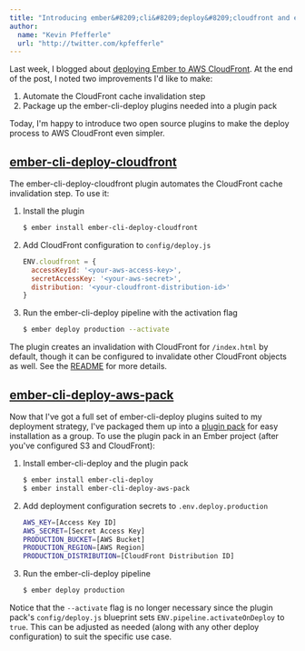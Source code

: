 ```yaml
---
title: "Introducing ember&#8209;cli&#8209;deploy&#8209;cloudfront and ember&#8209;cli&#8209;deploy&#8209;aws&#8209;pack."
author:
  name: "Kevin Pfefferle"
  url: "http://twitter.com/kpfefferle"
---
```


Last week, I blogged about [deploying Ember to AWS CloudFront](/posts/2015-11-03-deploying-ember-to-aws-cloudfront-using-ember-cli-deploy.html). At the end of the post, I noted two improvements I'd like to make:

1. Automate the CloudFront cache invalidation step
2. Package up the ember-cli-deploy plugins needed into a plugin pack

Today, I'm happy to introduce two open source plugins to make the deploy process to AWS CloudFront even simpler.

## [ember-cli-deploy-cloudfront](https://github.com/kpfefferle/ember-cli-deploy-cloudfront)

The ember-cli-deploy-cloudfront plugin automates the CloudFront cache invalidation step. To use it:

1. Install the plugin

    ```bash
    $ ember install ember-cli-deploy-cloudfront
    ```

1. Add CloudFront configuration to `config/deploy.js`

    ```javascript
    ENV.cloudfront = {
      accessKeyId: '<your-aws-access-key>',
      secretAccessKey: '<your-aws-secret>',
      distribution: '<your-cloudfront-distribution-id>'
    }
    ```

1. Run the ember-cli-deploy pipeline with the activation flag

    ```bash
    $ ember deploy production --activate
    ```

The plugin creates an invalidation with CloudFront for `/index.html` by default, though it can be configured to invalidate other CloudFront objects as well. See the [README](https://github.com/kpfefferle/ember-cli-deploy-cloudfront/blob/master/README.md) for more details.

## [ember-cli-deploy-aws-pack](https://github.com/kpfefferle/ember-cli-deploy-aws-pack)

Now that I've got a full set of ember-cli-deploy plugins suited to my deployment strategy, I've packaged them up into a [plugin pack](http://ember-cli.github.io/ember-cli-deploy/docs/v0.5.x/plugin-packs/) for easy installation as a group. To use the plugin pack in an Ember project (after you've configured S3 and CloudFront):

1. Install ember-cli-deploy and the plugin pack

    ```bash
    $ ember install ember-cli-deploy
    $ ember install ember-cli-deploy-aws-pack
    ```

1. Add deployment configuration secrets to `.env.deploy.production`

    ```bash
    AWS_KEY=[Access Key ID]
    AWS_SECRET=[Secret Access Key]
    PRODUCTION_BUCKET=[AWS Bucket]
    PRODUCTION_REGION=[AWS Region]
    PRODUCTION_DISTRIBUTION=[CloudFront Distribution ID]
    ```

1. Run the ember-cli-deploy pipeline

    ```bash
    $ ember deploy production
    ```

Notice that the `--activate` flag is no longer necessary since the plugin pack's `config/deploy.js` blueprint sets `ENV.pipeline.activateOnDeploy` to `true`. This can be adjusted as needed (along with any other deploy configuration) to suit the specific use case.
